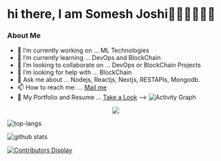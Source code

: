 <h1>hi there, I am Somesh Joshi👋🏻👋🏻👋🏻</h1>
<h3>About Me</h3>

- 🔭 I’m currently working on ... ML Technologies
- 🌱 I’m currently learning ... DevOps and BlockChain
- 👯 I’m looking to collaborate on ... DevOps or BlockChain Projects
- 🤔 I’m looking for help with ... BlockChain
- 💬 Ask me about ... Nodejs, Reactjs, Nextjs, RESTAPIs, Mongodb.
- 📫 How to reach me: ... <a href="mailto:someshjoshi890@gmail.com">Mail me</a>
- 📃 My Portfolio and Resume ... <a href="http://someshjoshi.rf.gd/?i=1">Take a Look</a>
-->
![Activity Graph](https://activity-graph.herokuapp.com/graph?username=somesh-joshi&theme=github)

<div align="center">
  <img src="https://github-profile-trophy.vercel.app/?username=somesh-joshi&column=7&theme=onedark" />
</div>


![top-langs](https://github-readme-stats.vercel.app/api/top-langs?username=somesh-joshi&show_icons=true&theme=radical)

![github stats](https://github-readme-stats.vercel.app/api?username=somesh-joshi&show_icons=true&theme=radical)

[![Contributors Display](https://badges.pufler.dev/contributors/puf17640/git-badges?size=50&padding=5&bots=true)](https://badges.pufler.dev)

